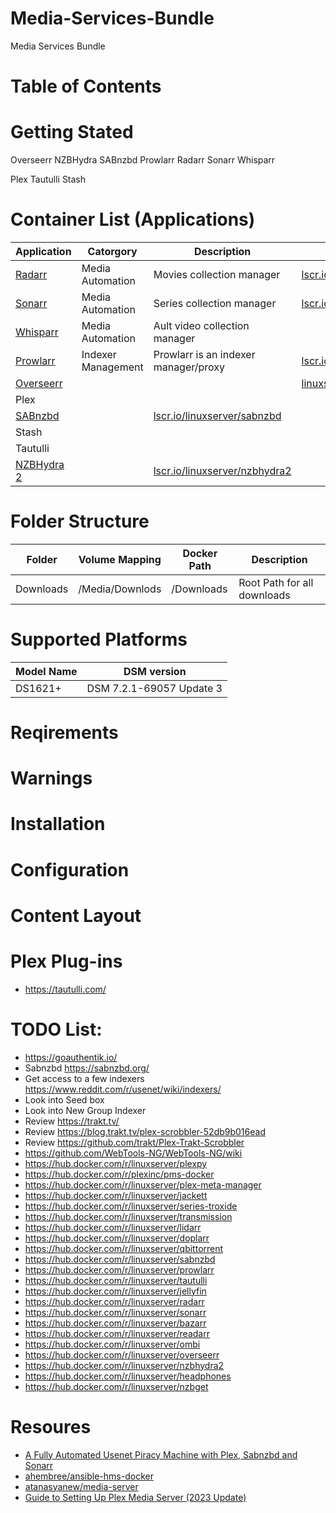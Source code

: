 # Media-Services-Bundle
Media Services Bundle

# Table of Contents

# Getting Stated

Overseerr
NZBHydra
SABnzbd
Prowlarr
Radarr
Sonarr
Whisparr

Plex
Tautulli
Stash

# Container List (Applications)

| Application | Catorgory | Description | Docker Image |
| --- | --- | --- | --- |
| [Radarr](https://wiki.servarr.com/radarr) | Media Automation | Movies collection manager | [lscr.io/linuxserver/radarr](https://docs.linuxserver.io/images/docker-radarr/?h=radarr) |
| [Sonarr](https://wiki.servarr.com/sonarr) | Media Automation | Series collection manager | [lscr.io/linuxserver/sonarr](https://docs.linuxserver.io/images/docker-sonarr/?h=sonarr) |
| [Whisparr](https://wiki.servarr.com/whisparr) | Media Automation | Ault video collection manager | |
| [Prowlarr](https://wiki.servarr.com/prowlarr) | Indexer Management | Prowlarr is an indexer manager/proxy | [lscr.io/linuxserver/prowlarr](https://docs.linuxserver.io/images/docker-prowlarr/?h=prowlarr) |
| [Overseerr](https://overseerr.dev/) | | | [linuxserver/overseerr](https://docs.linuxserver.io/images/docker-overseerr/?h=overseerr) |
| Plex | | |
| [SABnzbd](https://sabnzbd.org/) | | [lscr.io/linuxserver/sabnzbd](https://docs.linuxserver.io/images/docker-sabnzbd/?h=sabnzbd) |
| Stash | | |
| Tautulli | | |
| [NZBHydra 2](https://github.com/theotherp/nzbhydra2) | | [lscr.io/linuxserver/nzbhydra2](https://docs.linuxserver.io/images/docker-nzbhydra2/?h=nzbhydra) |


# Folder Structure
| Folder | Volume Mapping | Docker Path | Description |
| --- | --- | --- | --- |
| Downloads | /Media/Downlods | /Downloads | Root Path for all downloads|


# Supported Platforms

| Model Name | DSM version              |
| ---        | ---                      |
| DS1621+    | DSM 7.2.1-69057 Update 3 |

# Reqirements

# Warnings

# Installation

# Configuration

# Content Layout

# Plex Plug-ins
* https://tautulli.com/

# TODO List:
* https://goauthentik.io/
* Sabnzbd https://sabnzbd.org/
* Get access to a few indexers https://www.reddit.com/r/usenet/wiki/indexers/
* Look into Seed box
* Look into New Group Indexer
* Review https://trakt.tv/
* Review https://blog.trakt.tv/plex-scrobbler-52db9b016ead
* Review https://github.com/trakt/Plex-Trakt-Scrobbler
* https://github.com/WebTools-NG/WebTools-NG/wiki
* https://hub.docker.com/r/linuxserver/plexpy
* https://hub.docker.com/r/plexinc/pms-docker
* https://hub.docker.com/r/linuxserver/plex-meta-manager
* https://hub.docker.com/r/linuxserver/jackett
* https://hub.docker.com/r/linuxserver/series-troxide
* https://hub.docker.com/r/linuxserver/transmission
* https://hub.docker.com/r/linuxserver/lidarr
* https://hub.docker.com/r/linuxserver/doplarr
* https://hub.docker.com/r/linuxserver/qbittorrent
* https://hub.docker.com/r/linuxserver/sabnzbd
* https://hub.docker.com/r/linuxserver/prowlarr
* https://hub.docker.com/r/linuxserver/tautulli
* https://hub.docker.com/r/linuxserver/jellyfin
* https://hub.docker.com/r/linuxserver/radarr
* https://hub.docker.com/r/linuxserver/sonarr
* https://hub.docker.com/r/linuxserver/bazarr
* https://hub.docker.com/r/linuxserver/readarr
* https://hub.docker.com/r/linuxserver/ombi
* https://hub.docker.com/r/linuxserver/overseerr
* https://hub.docker.com/r/linuxserver/nzbhydra2
* https://hub.docker.com/r/linuxserver/headphones
* https://hub.docker.com/r/linuxserver/nzbget


# Resoures
* [​A Fully Automated Usenet Piracy Machine with Plex, Sabnzbd and Sonarr](https://blog.decryption.net.au/t/a-fully-automated-usenet-piracy-machine-with-plex-sabnzbd-and-sonarr/130)
* [ahembree/ansible-hms-docker](https://github.com/ahembree/ansible-hms-docker)
* [atanasyanew/media-server](https://github.com/atanasyanew/media-server)
* [Guide to Setting Up Plex Media Server (2023 Update)](https://www.rapidseedbox.com/blog/plex-complete-guide)